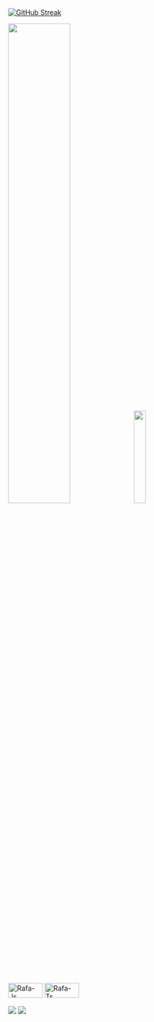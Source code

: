## 

<a href="https://git.io/streak-stats"><img src="https://github-readme-streak-stats.herokuapp.com?user=inaciogabriel0&theme=tokyonight&locale=pt_BR"  alt="GitHub Streak" /></a>
<div display="flex">
  <img src="https://github-readme-stats.vercel.app/api?username=Inaciogabriel0&show_icons=true&theme=transparent" width="50%" />
  <img src="https://github-readme-stats.vercel.app/api/top-langs/?username=Inaciogabriel0&exclude_repo=github-readme-stats,anuraghazra.github.io&theme=transparent" width="22%"/> <br>
</div>
<div style="display: inline_block">
  <img align="center" alt="Rafa-Js" height="30" width="70" src="https://img.shields.io/badge/Laravel-FF2D20?style=for-the-badge&logo=laravel&logoColor=white">
  <img align="center" alt="Rafa-Ts" height="30" width="70" src="https://img.shields.io/badge/PHP-777BB4?style=for-the-badge&logo=php&logoColor=white">
</div> <br>
<div
  <a href="https://www.linkedin.com/in/in%C3%A1cio-gabriel-aa0599300/?lipi=urn%3Ali%3Apage%3Ad_flagship3_feed%3B4eECibh%2FRgOJ7olM2dLCaQ%3D%3D" target"_blank"><img src="https://img.shields.io/badge/LinkedIn-0077B5?style=for-the-badge&logo=linkedin&logoColor=white" target"_blank"> </a>
  <a href="https://www.instagram.com/inacio_gabriel00" target="_blank">
    <img src="https://img.shields.io/badge/Instagram-E4405F?style=for-the-badge&logo=instagram&logoColor=white">
</a>

</div>


  <!--
**Inaciogabriel0/Inaciogabriel0** is a ✨ _special_ ✨ repository because its `README.md` (this file) appears on your GitHub profile.

Here are some ideas to get you started:

- 🔭 I’m currently working on ...
- 🌱 I’m currently learning ...
- 👯 I’m looking to collaborate on ...
- 🤔 I’m looking for help with ...
- 💬 Ask me about ...
- 📫 How to reach me: ...
- 😄 Pronouns: ...
- ⚡ Fun fact: ...
-->
